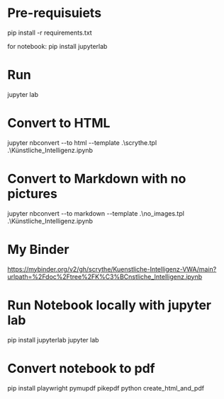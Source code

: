 # Pre-requisuiets

pip install -r requirements.txt

for notebook:
pip install jupyterlab

# Run

jupyter lab

# Convert to HTML

jupyter nbconvert --to html --template .\scrythe.tpl .\Künstliche_Intelligenz.ipynb

# Convert to Markdown with no pictures

jupyter nbconvert --to markdown --template .\no_images.tpl .\Künstliche_Intelligenz.ipynb

# My Binder

https://mybinder.org/v2/gh/scrythe/Kuenstliche-Intelligenz-VWA/main?urlpath=%2Fdoc%2Ftree%2FK%C3%BCnstliche_Intelligenz.ipynb

# Run Notebook locally with jupyter lab

pip install jupyterlab
jupyter lab

# Convert notebook to pdf

pip install playwright pymupdf pikepdf
python create_html_and_pdf
